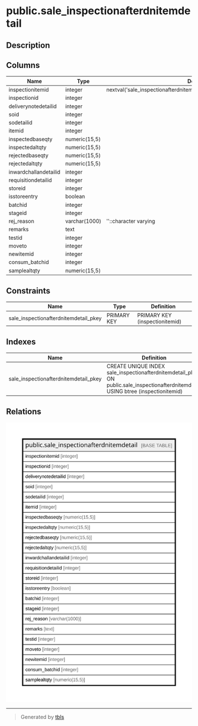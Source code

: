 # public.sale_inspectionafterdnitemdetail

## Description

## Columns

| Name | Type | Default | Nullable | Children | Parents | Comment |
| ---- | ---- | ------- | -------- | -------- | ------- | ------- |
| inspectionitemid | integer | nextval('sale_inspectionafterdnitemdetail_inspectionitemid_seq'::regclass) | false |  |  |  |
| inspectionid | integer |  | true |  |  |  |
| deliverynotedetailid | integer |  | true |  |  |  |
| soid | integer |  | true |  |  |  |
| sodetailid | integer |  | true |  |  |  |
| itemid | integer |  | true |  |  |  |
| inspectedbaseqty | numeric(15,5) |  | true |  |  |  |
| inspectedaltqty | numeric(15,5) |  | true |  |  |  |
| rejectedbaseqty | numeric(15,5) |  | true |  |  |  |
| rejectedaltqty | numeric(15,5) |  | true |  |  |  |
| inwardchallandetailid | integer |  | true |  |  |  |
| requisitiondetailid | integer |  | true |  |  |  |
| storeid | integer |  | true |  |  |  |
| isstoreentry | boolean |  | true |  |  |  |
| batchid | integer |  | true |  |  |  |
| stageid | integer |  | true |  |  |  |
| rej_reason | varchar(1000) | ''::character varying | true |  |  |  |
| remarks | text |  | true |  |  |  |
| testid | integer |  | true |  |  |  |
| moveto | integer |  | true |  |  |  |
| newitemid | integer |  | true |  |  |  |
| consum_batchid | integer |  | true |  |  |  |
| samplealtqty | numeric(15,5) |  | true |  |  |  |

## Constraints

| Name | Type | Definition |
| ---- | ---- | ---------- |
| sale_inspectionafterdnitemdetail_pkey | PRIMARY KEY | PRIMARY KEY (inspectionitemid) |

## Indexes

| Name | Definition |
| ---- | ---------- |
| sale_inspectionafterdnitemdetail_pkey | CREATE UNIQUE INDEX sale_inspectionafterdnitemdetail_pkey ON public.sale_inspectionafterdnitemdetail USING btree (inspectionitemid) |

## Relations

![er](public.sale_inspectionafterdnitemdetail.svg)

---

> Generated by [tbls](https://github.com/k1LoW/tbls)
